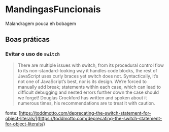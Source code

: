 # MandingasFuncionais
Malandragem pouca eh bobagem


## Boas práticas

### Evitar o uso de `switch`


> There are multiple issues with switch, from its procedural control flow to its non-standard-looking way it handles code blocks, the rest of JavaScript uses curly braces yet switch does not. Syntactically, it’s not one of JavaScript’s best, nor is its design. We’re forced to manually add break; statements within each case, which can lead to difficult debugging and nested errors further down the case should we forget! Douglas Crockford has written and spoken about it numerous times, his recommendations are to treat it with caution.


fonte: [https://toddmotto.com/deprecating-the-switch-statement-for-object-literals/](https://toddmotto.com/deprecating-the-switch-statement-for-object-literals/)
